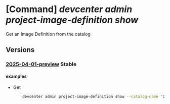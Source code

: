# [Command] _devcenter admin project-image-definition show_

Get an Image Definition from the catalog

## Versions

### [2025-04-01-preview](/Resources/mgmt-plane/L3N1YnNjcmlwdGlvbnMve30vcmVzb3VyY2Vncm91cHMve30vcHJvdmlkZXJzL21pY3Jvc29mdC5kZXZjZW50ZXIvcHJvamVjdHMve30vY2F0YWxvZ3Mve30vaW1hZ2VkZWZpbml0aW9ucy97fQ==/2025-04-01-preview.xml) **Stable**

<!-- mgmt-plane /subscriptions/{}/resourcegroups/{}/providers/microsoft.devcenter/projects/{}/catalogs/{}/imagedefinitions/{} 2025-04-01-preview -->

#### examples

- Get
    ```bash
        devcenter admin project-image-definition show --catalog-name "CentralCatalog" --image-definition-name "DefaultDevImage" --project-name "DevProject" --resource-group "rg1"
    ```

